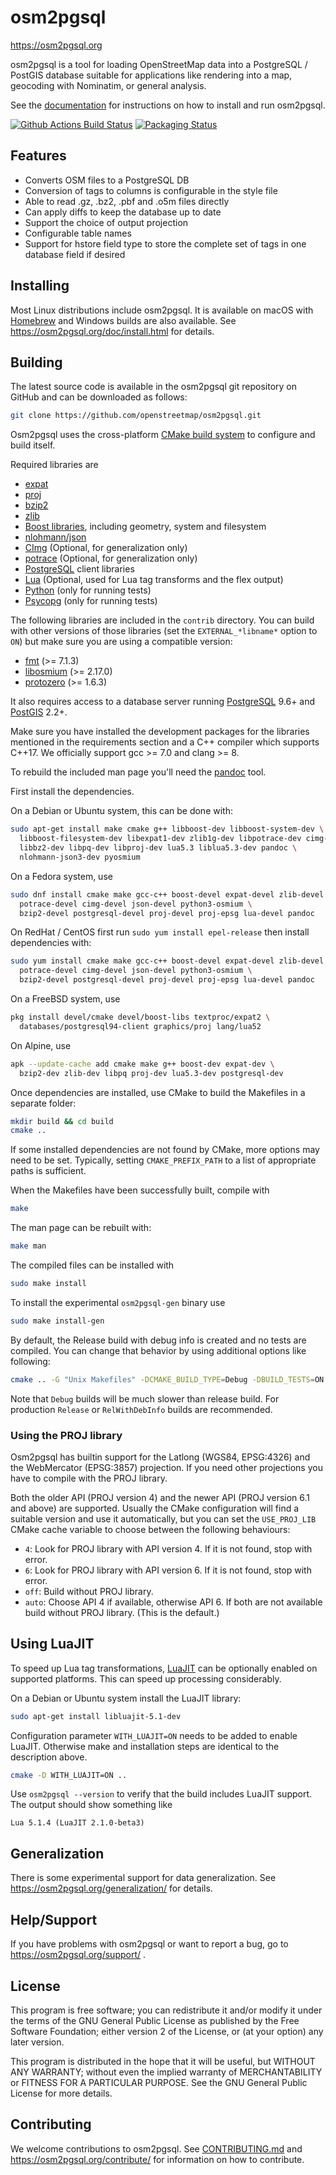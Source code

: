 # osm2pgsql

https://osm2pgsql.org

osm2pgsql is a tool for loading OpenStreetMap data into a PostgreSQL / PostGIS
database suitable for applications like rendering into a map, geocoding with
Nominatim, or general analysis.

See the [documentation](https://osm2pgsql.org/doc/) for instructions on how
to install and run osm2pgsql.

[![Github Actions Build Status](https://github.com/openstreetmap/osm2pgsql/workflows/CI/badge.svg?branch=master)](https://github.com/openstreetmap/osm2pgsql/actions)
[![Packaging Status](https://repology.org/badge/tiny-repos/osm2pgsql.svg)](https://repology.org/project/osm2pgsql/versions)

## Features

* Converts OSM files to a PostgreSQL DB
* Conversion of tags to columns is configurable in the style file
* Able to read .gz, .bz2, .pbf and .o5m files directly
* Can apply diffs to keep the database up to date
* Support the choice of output projection
* Configurable table names
* Support for hstore field type to store the complete set of tags in one database
  field if desired

## Installing

Most Linux distributions include osm2pgsql. It is available on macOS with
[Homebrew](https://brew.sh/) and Windows builds are also available. See
https://osm2pgsql.org/doc/install.html for details.

## Building

The latest source code is available in the osm2pgsql git repository on GitHub
and can be downloaded as follows:

```sh
git clone https://github.com/openstreetmap/osm2pgsql.git
```

Osm2pgsql uses the cross-platform [CMake build system](https://cmake.org/)
to configure and build itself.

Required libraries are

* [expat](https://libexpat.github.io/)
* [proj](https://proj.org/)
* [bzip2](http://www.bzip.org/)
* [zlib](https://www.zlib.net/)
* [Boost libraries](https://www.boost.org/), including geometry, system and
  filesystem
* [nlohmann/json](https://json.nlohmann.me/)
* [CImg](https://cimg.eu/) (Optional, for generalization only)
* [potrace](https://potrace.sourceforge.net/) (Optional, for generalization only)
* [PostgreSQL](https://www.postgresql.org/) client libraries
* [Lua](https://www.lua.org/) (Optional, used for Lua tag transforms
  and the flex output)
* [Python](https://python.org/) (only for running tests)
* [Psycopg](https://www.psycopg.org/) (only for running tests)

The following libraries are included in the `contrib` directory. You can build
with other versions of those libraries (set the `EXTERNAL_*libname*` option to
`ON`) but make sure you are using a compatible version:

* [fmt](https://fmt.dev/) (>= 7.1.3)
* [libosmium](https://osmcode.org/libosmium/) (>= 2.17.0)
* [protozero](https://github.com/mapbox/protozero) (>= 1.6.3)

It also requires access to a database server running
[PostgreSQL](https://www.postgresql.org/) 9.6+ and
[PostGIS](https://www.postgis.net/) 2.2+.

Make sure you have installed the development packages for the libraries
mentioned in the requirements section and a C++ compiler which supports C++17.
We officially support gcc >= 7.0 and clang >= 8.

To rebuild the included man page you'll need the [pandoc](https://pandoc.org/)
tool.

First install the dependencies.

On a Debian or Ubuntu system, this can be done with:

```sh
sudo apt-get install make cmake g++ libboost-dev libboost-system-dev \
  libboost-filesystem-dev libexpat1-dev zlib1g-dev libpotrace-dev cimg-dev \
  libbz2-dev libpq-dev libproj-dev lua5.3 liblua5.3-dev pandoc \
  nlohmann-json3-dev pyosmium
```

On a Fedora system, use

```sh
sudo dnf install cmake make gcc-c++ boost-devel expat-devel zlib-devel \
  potrace-devel cimg-devel json-devel python3-osmium \
  bzip2-devel postgresql-devel proj-devel proj-epsg lua-devel pandoc
```

On RedHat / CentOS first run `sudo yum install epel-release` then install
dependencies with:

```sh
sudo yum install cmake make gcc-c++ boost-devel expat-devel zlib-devel \
  potrace-devel cimg-devel json-devel python3-osmium \
  bzip2-devel postgresql-devel proj-devel proj-epsg lua-devel pandoc
```

On a FreeBSD system, use

```sh
pkg install devel/cmake devel/boost-libs textproc/expat2 \
  databases/postgresql94-client graphics/proj lang/lua52
```

On Alpine, use

```sh
apk --update-cache add cmake make g++ boost-dev expat-dev \
  bzip2-dev zlib-dev libpq proj-dev lua5.3-dev postgresql-dev
```

Once dependencies are installed, use CMake to build the Makefiles in a separate
folder:

```sh
mkdir build && cd build
cmake ..
```

If some installed dependencies are not found by CMake, more options may need
to be set. Typically, setting `CMAKE_PREFIX_PATH` to a list of appropriate
paths is sufficient.

When the Makefiles have been successfully built, compile with

```sh
make
```

The man page can be rebuilt with:

```sh
make man
```

The compiled files can be installed with

```sh
sudo make install
```

To install the experimental `osm2pgsql-gen` binary use

```sh
sudo make install-gen
```

By default, the Release build with debug info is created and no tests are
compiled. You can change that behavior by using additional options like
following:

```sh
cmake .. -G "Unix Makefiles" -DCMAKE_BUILD_TYPE=Debug -DBUILD_TESTS=ON
```

Note that `Debug` builds will be much slower than release build. For production
`Release` or `RelWithDebInfo` builds are recommended.

### Using the PROJ library

Osm2pgsql has builtin support for the Latlong (WGS84, EPSG:4326) and the
WebMercator (EPSG:3857) projection. If you need other projections you have to
compile with the PROJ library.

Both the older API (PROJ version 4) and the newer API (PROJ version 6.1 and
above) are supported. Usually the CMake configuration will find a suitable
version and use it automatically, but you can set the `USE_PROJ_LIB` CMake
cache variable to choose between the following behaviours:

* `4`: Look for PROJ library with API version 4. If it is not found, stop with
  error.
* `6`: Look for PROJ library with API version 6. If it is not found, stop with
  error.
* `off`: Build without PROJ library.
* `auto`: Choose API 4 if available, otherwise API 6. If both are not available
  build without PROJ library. (This is the default.)

## Using LuaJIT

To speed up Lua tag transformations, [LuaJIT](https://luajit.org/) can be
optionally enabled on supported platforms. This can speed up processing
considerably.

On a Debian or Ubuntu system install the LuaJIT library:

```sh
sudo apt-get install libluajit-5.1-dev
```

Configuration parameter `WITH_LUAJIT=ON` needs to be added to enable LuaJIT.
Otherwise make and installation steps are identical to the description above.

```sh
cmake -D WITH_LUAJIT=ON ..
```

Use `osm2pgsql --version` to verify that the build includes LuaJIT support.
The output should show something like

```
Lua 5.1.4 (LuaJIT 2.1.0-beta3)
```

## Generalization

There is some experimental support for data generalization. See
https://osm2pgsql.org/generalization/ for details.

## Help/Support

If you have problems with osm2pgsql or want to report a bug, go to
https://osm2pgsql.org/support/ .

## License

This program is free software; you can redistribute it and/or
modify it under the terms of the GNU General Public License
as published by the Free Software Foundation; either version 2
of the License, or (at your option) any later version.

This program is distributed in the hope that it will be useful,
but WITHOUT ANY WARRANTY; without even the implied warranty of
MERCHANTABILITY or FITNESS FOR A PARTICULAR PURPOSE.  See the
GNU General Public License for more details.

## Contributing

We welcome contributions to osm2pgsql. See [CONTRIBUTING.md](CONTRIBUTING.md)
and https://osm2pgsql.org/contribute/ for information on how to contribute.

